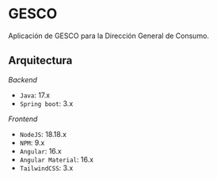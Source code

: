 # GESCO

Aplicación de GESCO para la Dirección General de Consumo.

## Arquitectura

*Backend*

- `Java`: 17.x
- `Spring boot`: 3.x

*Frontend*

- `NodeJS`: 18.18.x
- `NPM`: 9.x
- `Angular`: 16.x
- `Angular Material`: 16.x
- `TailwindCSS`: 3.x
